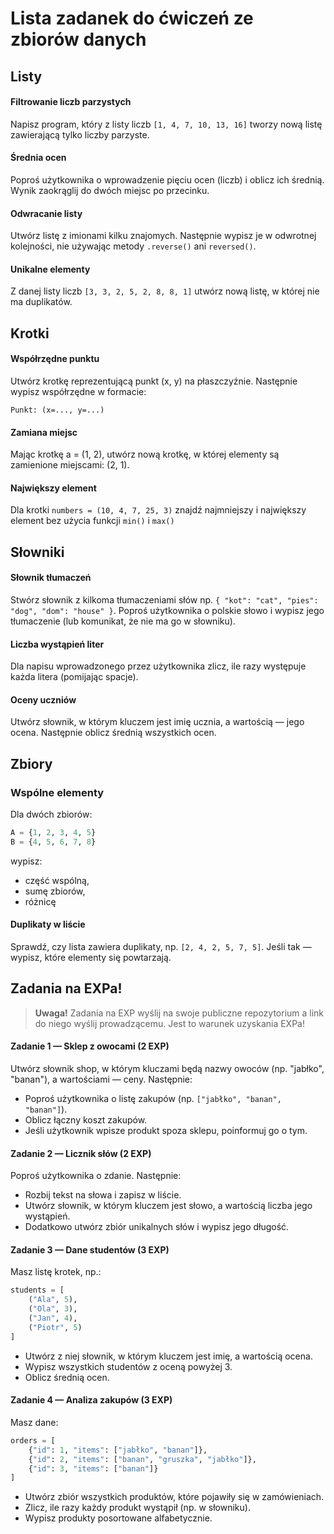 # Lista zadanek do ćwiczeń ze zbiorów danych

## Listy

#### Filtrowanie liczb parzystych

Napisz program, który z listy liczb `[1, 4, 7, 10, 13, 16]` tworzy nową listę zawierającą tylko liczby parzyste.

#### Średnia ocen

Poproś użytkownika o wprowadzenie pięciu ocen (liczb) i oblicz ich średnią. Wynik zaokrąglij do dwóch miejsc po przecinku.

#### Odwracanie listy

Utwórz listę z imionami kilku znajomych. Następnie wypisz je w odwrotnej kolejności, nie używając metody `.reverse()` ani `reversed()`.

#### Unikalne elementy

Z danej listy liczb `[3, 3, 2, 5, 2, 8, 8, 1]` utwórz nową listę, w której nie ma duplikatów.

## Krotki

#### Współrzędne punktu

Utwórz krotkę reprezentującą punkt (x, y) na płaszczyźnie. Następnie wypisz współrzędne w formacie:

```
Punkt: (x=..., y=...)
```

#### Zamiana miejsc

Mając krotkę a = (1, 2), utwórz nową krotkę, w której elementy są zamienione miejscami: (2, 1).

#### Największy element

Dla krotki `numbers = (10, 4, 7, 25, 3)` znajdź najmniejszy i największy element bez użycia funkcji `min()` i `max()`

## Słowniki

#### Słownik tłumaczeń

Stwórz słownik z kilkoma tłumaczeniami słów np. `{ "kot": "cat", "pies": "dog", "dom": "house" }`.
Poproś użytkownika o polskie słowo i wypisz jego tłumaczenie (lub komunikat, że nie ma go w słowniku).

#### Liczba wystąpień liter

Dla napisu wprowadzonego przez użytkownika zlicz, ile razy występuje każda litera (pomijając spacje).

#### Oceny uczniów

Utwórz słownik, w którym kluczem jest imię ucznia, a wartością — jego ocena. Następnie oblicz średnią wszystkich ocen.

## Zbiory

### Wspólne elementy

Dla dwóch zbiorów:

```python
A = {1, 2, 3, 4, 5}
B = {4, 5, 6, 7, 8}
```

wypisz:

- część wspólną,
- sumę zbiorów,
- różnicę

#### Duplikaty w liście

Sprawdź, czy lista zawiera duplikaty, np. `[2, 4, 2, 5, 7, 5]`.
Jeśli tak — wypisz, które elementy się powtarzają.

## Zadania na EXPa!

> **Uwaga!**
> Zadania na EXP wyślij na swoje publiczne repozytorium a link do niego wyślij prowadzącemu.
> Jest to warunek uzyskania EXPa!

#### Zadanie 1 — Sklep z owocami (2 EXP)

Utwórz słownik shop, w którym kluczami będą nazwy owoców (np. "jabłko", "banan"), a wartościami — ceny.
Następnie:

- Poproś użytkownika o listę zakupów (np. `["jabłko", "banan", "banan"]`).
- Oblicz łączny koszt zakupów.
- Jeśli użytkownik wpisze produkt spoza sklepu, poinformuj go o tym.

#### Zadanie 2 — Licznik słów (2 EXP)

Poproś użytkownika o zdanie.
Następnie:

- Rozbij tekst na słowa i zapisz w liście.
- Utwórz słownik, w którym kluczem jest słowo, a wartością liczba jego wystąpień.
- Dodatkowo utwórz zbiór unikalnych słów i wypisz jego długość.

#### Zadanie 3 — Dane studentów (3 EXP)

Masz listę krotek, np.:

```python
students = [
    ("Ala", 5),
    ("Ola", 3),
    ("Jan", 4),
    ("Piotr", 5)
]
```

- Utwórz z niej słownik, w którym kluczem jest imię, a wartością ocena.
- Wypisz wszystkich studentów z oceną powyżej 3.
- Oblicz średnią ocen.

#### Zadanie 4 — Analiza zakupów (3 EXP)

Masz dane:

```python
orders = [
    {"id": 1, "items": ["jabłko", "banan"]},
    {"id": 2, "items": ["banan", "gruszka", "jabłko"]},
    {"id": 3, "items": ["banan"]}
]
```

- Utwórz zbiór wszystkich produktów, które pojawiły się w zamówieniach.
- Zlicz, ile razy każdy produkt wystąpił (np. w słowniku).
- Wypisz produkty posortowane alfabetycznie.
